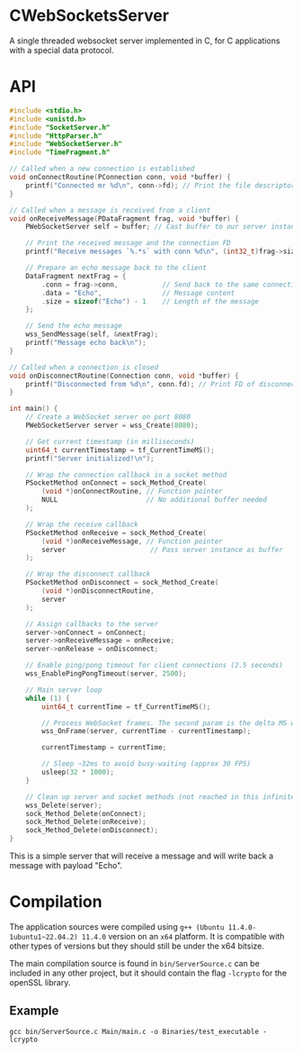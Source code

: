 # CWebSocketsServer
A single threaded websocket server implemented in C, for C applications with a special data protocol.

# API

```C
#include <stdio.h>
#include <unistd.h>
#include "SocketServer.h"
#include "HttpParser.h"
#include "WebSocketServer.h"
#include "TimeFragment.h"

// Called when a new connection is established
void onConnectRoutine(PConnection conn, void *buffer) {
    printf("Connected mr %d\n", conn->fd); // Print the file descriptor of the new connection
}

// Called when a message is received from a client
void onReceiveMessage(PDataFragment frag, void *buffer) {
    PWebSocketServer self = buffer; // Cast buffer to our server instance

    // Print the received message and the connection FD
    printf("Receive messages `%.*s` with conn %d\n", (int32_t)frag->size, frag->data, frag->conn.fd);

    // Prepare an echo message back to the client
    DataFragment nextFrag = {
        .conn = frag->conn,           // Send back to the same connection
        .data = "Echo",               // Message content
        .size = sizeof("Echo") - 1    // Length of the message
    };

    // Send the echo message
    wss_SendMessage(self, &nextFrag);
    printf("Message echo back\n");
}

// Called when a connection is closed
void onDisconnectRoutine(Connection conn, void *buffer) {
    printf("Disconnected from %d\n", conn.fd); // Print FD of disconnected client
}

int main() {
    // Create a WebSocket server on port 8080
    PWebSocketServer server = wss_Create(8080);

    // Get current timestamp (in milliseconds)
    uint64_t currentTimestamp = tf_CurrentTimeMS();
    printf("Server initialized!\n");

    // Wrap the connection callback in a socket method
    PSocketMethod onConnect = sock_Method_Create(
        (void *)onConnectRoutine, // Function pointer
        NULL                      // No additional buffer needed
    );

    // Wrap the receive callback
    PSocketMethod onReceive = sock_Method_Create(
        (void *)onReceiveMessage, // Function pointer
        server                     // Pass server instance as buffer
    );

    // Wrap the disconnect callback
    PSocketMethod onDisconnect = sock_Method_Create(
        (void *)onDisconnectRoutine,
        server
    );

    // Assign callbacks to the server
    server->onConnect = onConnect;
    server->onReceiveMessage = onReceive;
    server->onRelease = onDisconnect;

    // Enable ping/pong timeout for client connections (2.5 seconds)
    wss_EnablePingPongTimeout(server, 2500);

    // Main server loop
    while (1) {
        uint64_t currentTime = tf_CurrentTimeMS();

        // Process WebSocket frames. The second param is the delta MS which was computed between the last and the current ocurring frame.
        wss_OnFrame(server, currentTime - currentTimestamp);

        currentTimestamp = currentTime;

        // Sleep ~32ms to avoid busy-waiting (approx 30 FPS)
        usleep(32 * 1000);
    }

    // Clean up server and socket methods (not reached in this infinite loop)
    wss_Delete(server);
    sock_Method_Delete(onConnect);
    sock_Method_Delete(onReceive);
    sock_Method_Delete(onDisconnect);
}
```

This is a simple server that will receive a message and will write back a message with payload "Echo".

# Compilation
The application sources were compiled using `g++ (Ubuntu 11.4.0-1ubuntu1~22.04.2) 11.4.0` version on an `x64` platform.
It is compatible with other types of versions but they should still be under the x64 bitsize.

The main compilation source is found in `bin/ServerSource.c` can be included in any other project, but it should contain
the flag `-lcrypto` for the openSSL library.
## Example
```
gcc bin/ServerSource.c Main/main.c -o Binaries/test_executable -lcrypto
```

